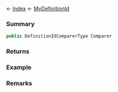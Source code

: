 ← [Index](Api-Index) ← [MyDefinitionId](VRage.Game.MyDefinitionId)

### Summary

```csharp
public DefinitionIdComparerType Comparer
```

### Returns

### Example

### Remarks

